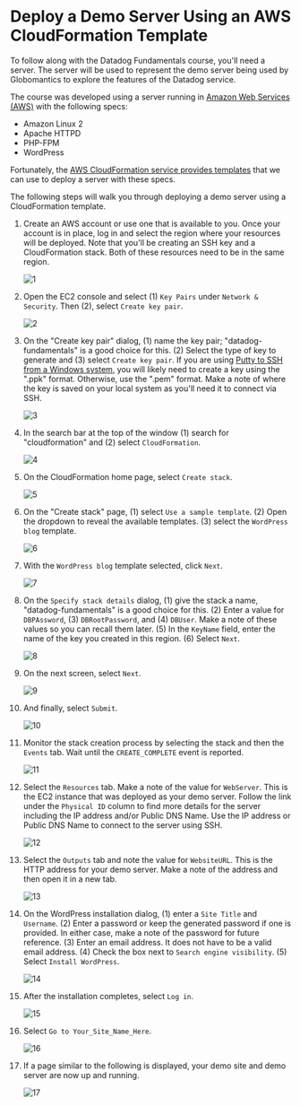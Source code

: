 # Deploy a Demo Server Using an AWS CloudFormation Template
To follow along with the Datadog Fundamentals course, you'll need a server.  The server will be used to represent the demo server being used by Globomantics to explore the features of the Datadog service.

The course was developed using a server running in [Amazon Web Services (AWS)](https://aws.amazon.com/) with the following specs:

- Amazon Linux 2
- Apache HTTPD
- PHP-FPM
- WordPress

Fortunately, the [AWS CloudFormation service provides templates](https://aws.amazon.com/cloudformation/resources/templates/) that we can use to deploy a server with these specs.

The following steps will walk you through deploying a demo server using a CloudFormation template.

1. Create an AWS account or use one that is available to you.  Once your account is in place, log in and select the region where your resources will be deployed.  Note that you'll be creating an SSH key and a CloudFormation stack.  Both of these resources need to be in the same region.

    ![1](./Images/deploy-demo-server-step-01.png)

1. Open the EC2 console and select (1) `Key Pairs` under `Network & Security`.  Then (2), select `Create key pair`.

    ![2](./Images/deploy-demo-server-step-02.png)

1. On the "Create key pair" dialog, (1) name the key pair; "datadog-fundamentals" is a good choice for this. (2) Select the type of key to generate and (3) select `Create key pair`.  If you are using [Putty to SSH from a Windows system](https://www.putty.org/), you will likely need to create a key using the ".ppk" format.  Otherwise, use the ".pem" format.  Make a note of where the key is saved on your local system as you'll need it to connect via SSH.

    ![3](./Images/deploy-demo-server-step-03.png)

1. In the search bar at the top of the window (1) search for "cloudformation" and (2) select `CloudFormation`.

    ![4](./Images/deploy-demo-server-step-04.png)

1. On the CloudFormation home page, select `Create stack`.

    ![5](./Images/deploy-demo-server-step-05.png)

1. On the "Create stack" page, (1) select `Use a sample template`. (2) Open the dropdown to reveal the available templates. (3) select the `WordPress blog` template.

    ![6](./Images/deploy-demo-server-step-06.png)

1. With the `WordPress blog` template selected, click `Next`.

    ![7](./Images/deploy-demo-server-step-07.png)

1. On the `Specify stack details` dialog, (1) give the stack a name, "datadog-fundamentals" is a good choice for this. (2) Enter a value for `DBPAssword`, (3) `DBRootPassword`, and (4) `DBUser`.  Make a note of these values so you can recall them later. (5) In the `KeyName` field, enter the name of the key you created in this region. (6) Select `Next`.

    ![8](./Images/deploy-demo-server-step-08.png)

1. On the next screen, select `Next`.

    ![9](./Images/deploy-demo-server-step-09.png)

1. And finally, select `Submit`.

    ![10](./Images/deploy-demo-server-step-10.png)

1. Monitor the stack creation process by selecting the stack and then the `Events` tab.  Wait until the `CREATE_COMPLETE` event is reported.

    ![11](./Images/deploy-demo-server-step-11.png)

1. Select the `Resources` tab.  Make a note of the value for `WebServer`.  This is the EC2 instance that was deployed as your demo server.  Follow the link under the `Physical ID` column to find more details for the server including the IP address and/or Public DNS Name.  Use the IP address or Public DNS Name to connect to the server using SSH.

    ![12](./Images/deploy-demo-server-step-13.png)

1. Select the `Outputs` tab and note the value for `WebsiteURL`.  This is the HTTP address for your demo server.  Make a note of the address and then open it in a new tab.

    ![13](./Images/deploy-demo-server-step-12.png)

1. On the WordPress installation dialog, (1) enter a `Site Title` and `Username`. (2) Enter a password or keep the generated password if one is provided.  In either case, make a note of the password for future reference. (3) Enter an email address.  It does not have to be a valid email address. (4) Check the box next to `Search engine visibility`. (5) Select `Install WordPress`.

    ![14](./Images/deploy-demo-server-step-14.png)

1. After the installation completes, select `Log in`.

    ![15](./Images/deploy-demo-server-step-15.png)

1. Select `Go to Your_Site_Name_Here`.

    ![16](./Images/deploy-demo-server-step-16.png)

1. If a page similar to the following is displayed, your demo site and demo server are now up and running.

    ![17](./Images/deploy-demo-server-step-17.png)